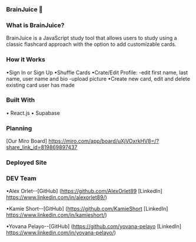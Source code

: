 ### BrainJuice 🧠 ###

### What is BrainJuice? ###

BrainJuice is a JavaScript study tool that allows users to study using a classic flashcard approach with the option to add customizable cards.


### How it Works ###

•Sign In or Sign Up
•Shuffle Cards
•Crate/Edit Profile:
-edit first name, last name, user name and bio
-upload picture
•Create new card, edit and delete existing card user has made


### Built With ###

• React.js
• Supabase


### Planning ###
[Our Miro Board]
 https://miro.com/app/board/uXjVOxrkHV8=/?share_link_id=819869897437

### Deployed Site ###

### DEV Team ###

•Alex Orlet--[GitHub] (https://github.com/AlexOrlet89
[LinkedIn] https://www.linkedin.com/in/alexorlet89/)

•Kamie Short--[GitHub] (https://github.com/KamieShort
[LinkedIn] https://www.linkedin.com/in/kamieshort/)

•Yovana Pelayo--[GitHub] (https://github.com/yovana-pelayo
[LinkedIn] https://www.linkedin.com/in/yovana-pelayo/)



